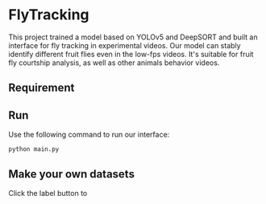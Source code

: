 # FlyTracking
This project trained a model based on YOLOv5 and DeepSORT and built an interface for fly tracking in experimental videos. Our model can stably identify different fruit flies even in the low-fps videos. It's suitable for fruit fly courtship analysis, as well as other animals behavior videos.

## Requirement


## Run
Use the following command to run our interface:

    python main.py

## Make your own datasets
Click the label button to 
